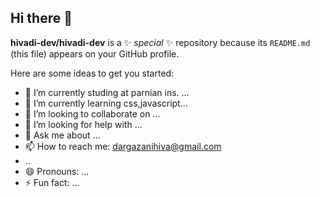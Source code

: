 ## Hi there 👋


**hivadi-dev/hivadi-dev** is a ✨ _special_ ✨ repository because its `README.md` (this file) appears on your GitHub profile.

Here are some ideas to get you started:

- 🔭 I’m currently studing at parnian ins. ...
- 🌱 I’m currently learning  css,javascript...
- 👯 I’m looking to collaborate on ...
- 🤔 I’m looking for help with ...
- 💬 Ask me about ...
- 📫 How to reach me: dargazanihiva@gmail.com
- ..
- 😄 Pronouns: ...
- ⚡ Fun fact: ...

